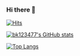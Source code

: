 ### Hi there 👋
[![Hits](https://hits.seeyoufarm.com/api/count/incr/badge.svg?url=https%3A%2F%2Fgithub.com%2Fbk123477%2F&count_bg=%2379C83D&title_bg=%23555555&icon=apple.svg&icon_color=%23DFD3D3&title=hits&edge_flat=false)](https://hits.seeyoufarm.com)

[![bk123477's GitHub stats](https://github-readme-stats.vercel.app/api?username=bk123477)](https://github.com/anuraghazra/github-readme-stats)

[![Top Langs](https://github-readme-stats.vercel.app/api/top-langs/?username=bk123477)](https://github.com/anuraghazra/github-readme-stats)

<!--
**bk123477/bk123477** is a ✨ _special_ ✨ repository because its `README.md` (this file) appears on your GitHub profile.

Here are some ideas to get you started:

- 🔭 I’m currently working on ...
- 🌱 I’m currently learning ...
- 👯 I’m looking to collaborate on ...
- 🤔 I’m looking for help with ...
- 💬 Ask me about ...
- 📫 How to reach me: ...
- 😄 Pronouns: ...
- ⚡ Fun fact: ...
-->
